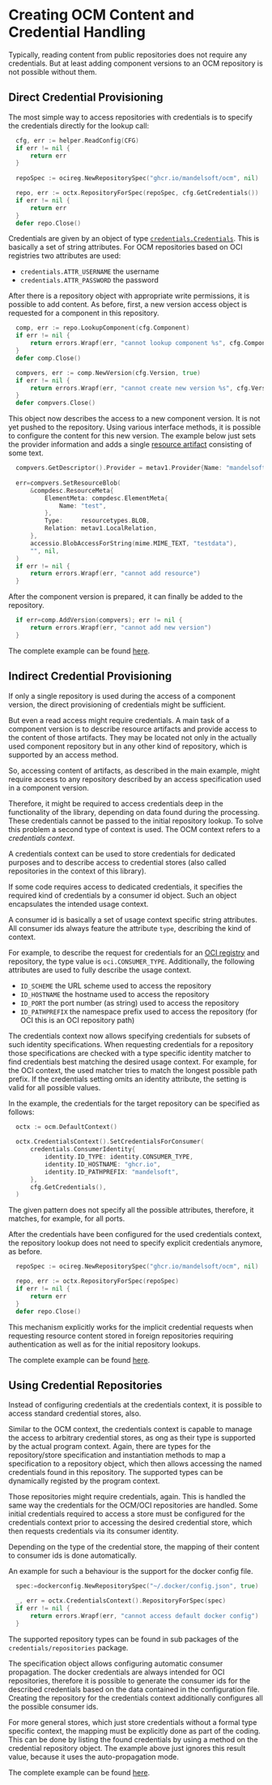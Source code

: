 # Creating OCM Content and Credential Handling

Typically, reading content from public repositories does not require any
credentials. But at least adding component versions to an OCM repository
is not possible without them.

## Direct Credential Provisioning

The most simple way to access repositories with credentials is to specify
the credentials directly for the lookup call:

```go
  cfg, err := helper.ReadConfig(CFG)
  if err != nil {
	  return err
  }
  
  repoSpec := ocireg.NewRepositorySpec("ghcr.io/mandelsoft/ocm", nil)

  repo, err := octx.RepositoryForSpec(repoSpec, cfg.GetCredentials())
  if err != nil {
	  return err
  }
  defer repo.Close()
```

Credentials are given by an object of type [`credentials.Credentials`](../../pkg/contexts/credentials/interface.go).
This is basically a set of string attributes. For OCM repositories based on OCI
registries two attributes are used:
- `credentials.ATTR_USERNAME` the username
- `credentials.ATTR_PASSWORD` the password

After there is a repository object with appropriate write permissions, it is
possible to add content. As before, first, a new version
access object is requested for a component in this repository.

```go
  comp, err := repo.LookupComponent(cfg.Component)
  if err != nil {
	  return errors.Wrapf(err, "cannot lookup component %s", cfg.Component)
  }
  defer comp.Close()

  compvers, err := comp.NewVersion(cfg.Version, true)
  if err != nil {
	  return errors.Wrapf(err, "cannot create new version %s", cfg.Version)
  }
  defer compvers.Close()
```

This object now describes the access to a new component version. It is
not yet pushed to the repository.
Using various interface methods, it is possible to configure
the content for this new version. The example below just sets the provider
information and adds a
single [resource artifact](../../docs/ocm/model.md#resources) consisting of
some text.

```go
  compvers.GetDescriptor().Provider = metav1.Provider{Name: "mandelsoft"}
  
  err=compvers.SetResourceBlob(
	  &compdesc.ResourceMeta{
		  ElementMeta: compdesc.ElementMeta{
			  Name: "test",
		  }, 
		  Type:     resourcetypes.BLOB, 
		  Relation: metav1.LocalRelation,
	  }, 
	  accessio.BlobAccessForString(mime.MIME_TEXT, "testdata"), 
	  "", nil,
  )
  if err != nil {
	  return errors.Wrapf(err, "cannot add resource")
  }
```

After the component version is prepared, it can finally be added to
the repository.

```go
  if err=comp.AddVersion(compvers); err != nil {
	  return errors.Wrapf(err, "cannot add new version")
  }
```

The complete example can be found [here](cred1/example.go).

## Indirect Credential Provisioning

If only a single repository is used during the access of a component version,
the direct provisioning of credentials might be sufficient.

But even a read access might require credentials. A main task of a component 
version is to describe resource artifacts and provide access to the content of
those artifacts. They may be located not only in the
actually used component repository but in any other kind of repository, which is 
supported by an access method.

So, accessing content of artifacts, as described in the main example, might
require access to any repository described by an access specification 
used in a component version. 

Therefore, it might be required to access credentials deep in the functionality
of the library, depending on data found during the processing.
These credentials cannot be passed to the initial repository lookup. To solve
this problem a second type of context is used. The OCM context refers to
a *credentials context*.

A credentials context can be used to store credentials for dedicated purposes and
to describe access to credential stores (also called repositories in the context
of this library).

If some code requires access to dedicated credentials, it specifies the
required kind of credentials by a consumer id object. Such an object 
encapsulates the intended usage context.

A consumer id is basically a set of usage context specific string attributes. All
consumer ids always feature the attribute `type`, describing the kind of
context.

For example, to describe the request for credentials for
an [OCI registry](../../pkg/contexts/oci/identity/identity.go) and repository,
the type value is `oci.CONSUMER_TYPE`. Additionally, the following
attributes are used to fully describe the usage context.

- `ID_SCHEME` the URL scheme used to access the repository
- `ID_HOSTNAME` the hostname used to access the repository
- `ID_PORT` the port number (as string) used to access the repository
- `ID_PATHPREFIX` the namespace prefix used to access the repository
  (for OCI this is an OCI repository path)

The credentials context now allows specifying credentials
for subsets of such identity specifications. When requesting 
credentials for a repository those specifications are
checked with a type specific identity matcher to find credentials best
matching the desired usage context. For example, for the OCI context, the
used matcher tries to match the longest possible path prefix.
If the credentials setting omits an identity attribute, the setting is valid
for all possible values.

In the example, the credentials for the target repository can be specified
as follows:

```go
  octx := ocm.DefaultContext()
  
  octx.CredentialsContext().SetCredentialsForConsumer(
	  credentials.ConsumerIdentity{
		  identity.ID_TYPE: identity.CONSUMER_TYPE, 
		  identity.ID_HOSTNAME: "ghcr.io", 
		  identity.ID_PATHPREFIX: "mandelsoft",
	  }, 
	  cfg.GetCredentials(), 
  )
```

The given pattern does not specify all the possible attributes, therefore, it 
matches, for example, for all ports.

After the credentials have been configured for the used credentials context,
the repository lookup does not need to specify explicit credentials anymore,
as before.

```go
  repoSpec := ocireg.NewRepositorySpec("ghcr.io/mandelsoft/ocm", nil)

  repo, err := octx.RepositoryForSpec(repoSpec)
  if err != nil {
	  return err
  }
  defer repo.Close()
```

This mechanism explicitly works for the implicit credential requests when 
requesting resource content stored in foreign repositories requiring
authentication as well as for the initial repository lookups.

The complete example can be found [here](cred2/example.go).

## Using Credential Repositories

Instead of configuring credentials at the credentials context,
it is possible to access standard credential stores, also.

Similar to the OCM context, the credentials context is capable to manage 
the access to arbitrary credential stores, as ong as their type is supported by
the actual program context. Again, there are types for the
repository/store specification and instantiation methods to map a specification
to a repository object, which then allows accessing the named credentials found
in this repository. The supported types can be dynamically registed by the
program context.

Those repositories might require credentials, again. This is handled the same
way the credentials for the OCM/OCI repositories are handled. Some initial
credentials required to access a store must be configured for the credentials
context prior to accessing the desired credential store, which then requests
credentials via its consumer identity.

Depending on the type of the credential store, the mapping of their content
to consumer ids is done automatically.

An example for such a behaviour is the support for the docker config
file.

```go
  spec:=dockerconfig.NewRepositorySpec("~/.docker/config.json", true)

  _, err = octx.CredentialsContext().RepositoryForSpec(spec)
  if err != nil {
	  return errors.Wrapf(err, "cannot access default docker config")
  }
```

The supported repository types can be found in sub packages of the
`credentials/repositories` package.

The specification object allows configuring automatic consumer propagation.
The docker credentials are always intended for OCI repositories, therefore
it is possible to generate the consumer ids for the described credentials
based on the data contained in the configuration file. Creating the
repository for the credentials context additionally configures all the possible
consumer ids.

For more general stores, which just store credentials without a formal
type specific context, the mapping must be explicitly done as part of the 
coding. This can be done by listing the found credentials by using
a method on the credential repository object. The example above just ignores
this result value, because it uses the auto-propagation mode.

The complete example can be found [here](cred3/example.go).
